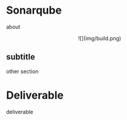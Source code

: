 # Sonarqube

about

<center>
  ![](img/build.png)  
</center>

## subtitle

other section

# Deliverable

deliverable
